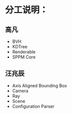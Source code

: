 # 分工说明：

## 高凡
- BVH
- KDTree
- Renderable
- SPPM Core

## 汪兆辰
- Axis Aligned Bounding Box
- Camera
- Ray 
- Scene
- Configuration Parser